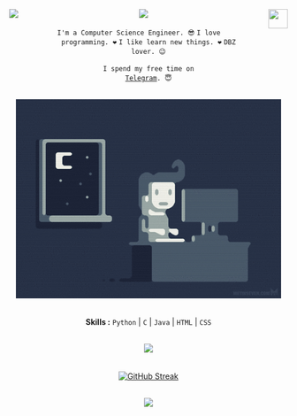 <img align="left" src="https://visitor-badge.laobi.icu/badge?page_id=rushiranpise.rushiranpise">
<img align="right" width="35" height="35" src="https://covid19-thane.github.io/images/logo.png"> 
<div align="center">
<img src="https://readme-typing-svg.herokuapp.com?lines=Hey+there+%2C+My+Name+Is+Rushi+Ranpise.">
<div align="center" width="50">

<code>I'm a Computer Science Engineer. 😎</code>
<code>I love programming. ❤</code>
<code>I like learn new things. ❤</code>
<code>DBZ lover. 😉</code>

<code>I spend my free time on <a href="https://t.me/rushiranpise">Telegram</a>. 😇</code>

<br><img src="https://github.com/rushiranpise/rushiranpise/blob/master/gifs/coding.gif">

<br><b>Skills :</b> <code>Python</code> | <code>C</code> | <code>Java</code> | <code>HTML</code> | <code>CSS</code>
  
<br><img src="https://github-readme-stats.vercel.app/api?username=rushiranpise&include_all_commits=true&show_icons=true&theme=react">  
  
<br>[![GitHub Streak](https://github-readme-streak-stats.herokuapp.com?user=rushiranpise&theme=react&date_format=M%20j%5B%2C%20Y%5D)](https://git.io/streak-stats)

<br><img src="https://activity-graph.herokuapp.com/graph?username=rushiranpise&theme=react-dark">  
</div>
